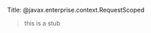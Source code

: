 Title: @javax.enterprise.context.RequestScoped

[//]: # (content copied to _user-guide_xxx)

> this is a stub
